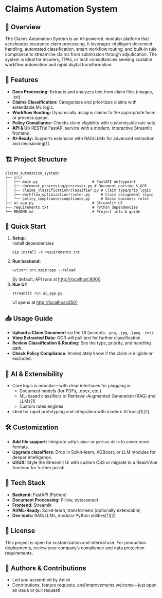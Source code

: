 # Claims Automation System

## 🚀 Overview

The Claims Automation System is an AI-powered, modular platform that accelerates insurance claim processing. It leverages intelligent document handling, automated classification, smart workflow routing, and built-in rule compliance to streamline claims from submission through adjudication. The system is ideal for insurers, TPAs, or tech consultancies seeking scalable workflow automation and rapid digital transformation.

## 🎯 Features

- **Docs Processing:** Extracts and analyzes text from claim files (images, .txt).
- **Claims Classification:** Categorizes and prioritizes claims with extendable ML logic.
- **Workflow Routing:** Dynamically assigns claims to the appropriate team or process queue.
- **Policy Compliance:** Checks claim eligibility with customizable rule sets.
- **API & UI:** RESTful FastAPI service with a modern, interactive Streamlit frontend.
- **AI-Ready:** Supports extension with RAG/LLMs for advanced extraction and decisioning[1].

## 🏗️ Project Structure

```
claims_automation_system/
├── src/
│   ├── main.py                         # FastAPI entrypoint
│   ├── document_processing/processor.py # Document parsing & OCR
│   ├── claims_classification/classifier.py # Claim type/prio logic
│   ├── workflow_optimization/router.py     # Claim assignment logic
│   └── policy_compliance/compliance.py     # Basic business rules
├── ui_app.py                           # Streamlit UI
├── requirements.txt                    # Python dependencies
└── README.md                           # Project info & guide
```

## 🚦 Quick Start

1. **Setup:**  
   Install dependencies  
   ```
   pip install -r requirements.txt
   ```
2. **Run backend:**  
   ```
   uvicorn src.main:app --reload
   ```
   By default, API runs at [http://localhost:8000](http://localhost:8000)
3. **Run UI:**  
   ```
   streamlit run ui_app.py
   ```
   UI opens at [http://localhost:8501](http://localhost:8501)

## 📥 Usage Guide

- **Upload a Claim Document** via the UI (accepts: `.png`, `.jpg`, `.jpeg`, `.txt`).
- **View Extracted Data:** OCR will pull text for further classification.
- **Review Classification & Routing:** See the type, priority, and handling path.
- **Check Policy Compliance:** Immediately know if the claim is eligible or excluded.

## 🧠 AI & Extensibility

- Core logic is modular—with clear interfaces for plugging in:
   - Document models (for PDFs, .docx, etc.)
   - ML-based classifiers or Retrieval-Augmented Generation (RAG) and LLMs[1]
   - Custom rules engines
- Ideal for rapid prototyping and integration with modern AI tools[1][2].

## 🛠️ Customization

- **Add file support:** Integrate `pdfplumber` or `python-docx` to cover more formats.
- **Upgrade classifiers:** Drop in Scikit-learn, XGBoost, or LLM modules for deeper intelligence.
- **UI/UX:** Style the Streamlit UI with custom CSS or migrate to a React/Vue frontend for further polish.

## 🤖 Tech Stack

- **Backend:** FastAPI (Python)
- **Document Processing:** Pillow, pytesseract
- **Frontend:** Streamlit
- **AI/ML-Ready:** Scikit-learn, transformers (optionally extendable)
- **Dev tools:** RAG/LLMs, modular Python utilities[1][2]

## 📄 License

This project is open for customization and internal use. For production deployments, review your company’s compliance and data protection requirements.

## 🌟 Authors & Contributions

- Led and assembled by Anish
- Contributions, feature requests, and improvements welcome—just open an issue or pull request!

